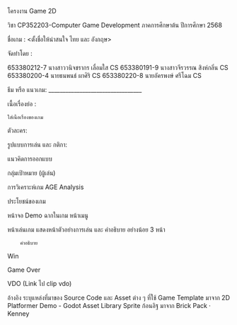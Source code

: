 โครงงาน Game 2D

วิชา CP352203-Computer Game Development   ภาคการศึกษาต้น ปีการศึกษา 2568

ชื่อเกม :  <ตั้งชื่อให้น่าสนใจ ไทย และ อังกฤษ>

จัดทำโดย : 

653380212-7	นางสาววนิจชรากร เลื่อมใส	CS
653380191-9	นางสาวจีรวรรณ สิงห์กลิ่น	  CS
653380200-4	นายธนพนธ์ ผาศิริ        	CS
653380220-8	นายอัครพงษ์ ศรีโฉม	    CS


ธีม หรือ แนวเกม:  _________________________________




เนื้อเรื่องย่อ :  

	ใส่เนื้อเรื่องของเกม
ตัวละคร:

รูปแบบการเล่น และ กติกา:

แนวคิดการออกแบบ
	
กลุ่มเป้าหมาย (ผู้เล่น)

การวิเคราะห์เกม AGE Analysis

ประโยชน์ของเกม

หน้าจอ Demo ฉากในเกม
หน้าเมนู

หน้าเล่นเกม
แสดงหน้าตัวอย่างการเล่น และ คำอธิบาย อย่างน้อย 3 หน้า

		คำอธิบาย 
		
Win

Game Over

VDO  (Link ไป clip vdo)

อ้างอิง
	ระบุแหล่งที่มาของ Source Code และ Asset ต่าง ๆ ที่ใช้
Game Template มาจาก 2D Platformer Demo - Godot Asset Library 
Sprite ก้อนอิฐ   มาจาก Brick Pack · Kenney 







